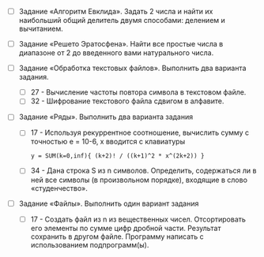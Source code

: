 
- [ ] Задание «Алгоритм Евклида». Задать 2 числа и найти их наибольший общий делитель двумя способами: делением и вычитанием.

- [ ] Задание «Решето Эратосфена». Найти все простые числа в диапазоне от 2 до введенного вами натурального числа.

- [ ] Задание «Обработка текстовых файлов». Выполнить два варианта задания.
    - [ ] 27 - Вычисление частоты повтора символа в текстовом файле.
    - [ ] 32 - Шифрование текстового файла сдвигом в алфавите.

- [ ] Задание «Ряды». Выполнить два варианта задания
    - [ ] 17 - Используя рекуррентное соотношение, вычислить сумму с точностью e = 10-6, х вводится с клавиатуры
        
        ```
        y = SUM(k=0,inf){ (k+2)! / ((k+1)^2 * x^(2k+2)) }
        ```

    - [ ] 34 - Дана строка S из n символов. Определить, содержаться ли в ней все символы (в произвольном порядке), входящие в слово «студенчество».

- [ ] Задание «Файлы». Выполнить один вариант задания
    - [ ] 17 - Создать файл из n из вещественных чисел. Отсортировать его элементы по сумме цифр дробной части. Результат сохранить в другом файле. Программу написать с использованием подпрограмм(ы).
